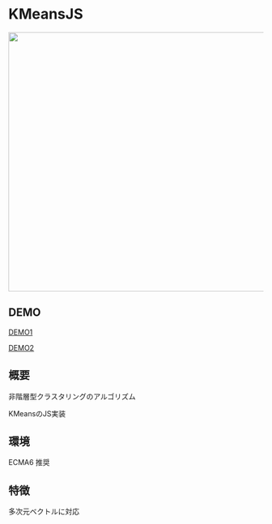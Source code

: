 # KMeansJS
<img src="https://github.com/s-yoshiki/KMeansJS/blob/master/images/kmeans.gif" width="512" height="512">

## DEMO
<a href="http://jsrun.it/s.yoshiki1123/K4ER">DEMO1</a>

<a href="http://jsrun.it/s.yoshiki1123/2ykv">DEMO2</a>

## 概要
非階層型クラスタリングのアルゴリズム

KMeansのJS実装

## 環境
ECMA6 推奨

## 特徴
多次元ベクトルに対応
